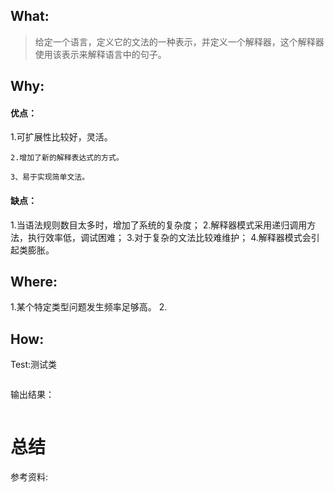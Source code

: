 ## What:
>给定一个语言，定义它的文法的一种表示，并定义一个解释器，这个解释器使用该表示来解释语言中的句子。


## Why:
#### 优点：
 1.可扩展性比较好，灵活。

    2.增加了新的解释表达式的方式。

    3、易于实现简单文法。

#### 缺点：
1.当语法规则数目太多时，增加了系统的复杂度；
2.解释器模式采用递归调用方法，执行效率低，调试困难；
3.对于复杂的文法比较难维护；
4.解释器模式会引起类膨胀。

## Where:
1.某个特定类型问题发生频率足够高。
2.


## How:





Test:测试类
```java

```
输出结果：
```java

```



# 总结

参考资料:
